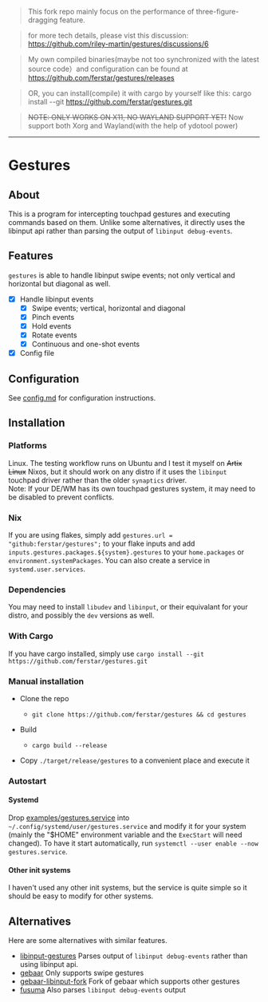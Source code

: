 > This fork repo mainly focus on the performance of three-figure-dragging feature.

> for more tech details, please vist this discussion: https://github.com/riley-martin/gestures/discussions/6

> My own compiled binaries(maybe not too synchronized with the latest source code）and configuration can be found at https://github.com/ferstar/gestures/releases

> OR, you can install(compile) it with cargo by yourself like this: cargo install --git https://github.com/ferstar/gestures.git

> ~~NOTE: ONLY WORKS ON X11, NO WAYLAND SUPPORT YET!~~
> Now support both Xorg and Wayland(with the help of ydotool power)

---
# Gestures
## About
This is a program for intercepting touchpad gestures and executing commands based on them.
Unlike some alternatives, it directly uses the libinput api rather than parsing the output
of `libinput debug-events`.

## Features
`gestures` is able to handle libinput swipe events; not only vertical and horizontal but diagonal
as well.
- [x] Handle libinput events
  - [x] Swipe events; vertical, horizontal and diagonal
  - [x] Pinch events
  - [x] Hold events
  - [x] Rotate events
  - [x] Continuous and one-shot events
- [x] Config file

## Configuration
See [config.md](./config.md) for configuration instructions.

## Installation
### Platforms
Linux. The testing workflow runs on Ubuntu and I test it myself on ~~Artix Linux~~ Nixos, but it should work on any distro if it uses the
`libinput` touchpad driver rather than the older `synaptics` driver.  
Note: If your DE/WM has its own touchpad gestures system, it may need to be disabled to
prevent conflicts.
### Nix
If you are using flakes, simply add `gestures.url = "github:ferstar/gestures";` to your flake inputs
and add `inputs.gestures.packages.${system}.gestures` to your `home.packages` or `environment.systemPackages`. You can also create a service in
`systemd.user.services`.

### Dependencies
You may need to install `libudev` and `libinput`, or their equivalant for your distro, and possibly the `dev` versions as well.

### With Cargo
If you have cargo installed, simply use `cargo install --git https://github.com/ferstar/gestures.git`

### Manual installation
- Clone the repo
  - `git clone https://github.com/ferstar/gestures && cd gestures`

- Build
  - `cargo build --release`

- Copy `./target/release/gestures` to a convenient place and execute it

### Autostart
#### Systemd
Drop [examples/gestures.service](./examples/gestures.service) into `~/.config/systemd/user/gestures.service`
and modify it for your system (mainly the "$HOME" environment variable and the `ExecStart` will need changed).
To have it start automatically, run `systemctl --user enable --now gestures.service`.

#### Other init systems
I haven't used any other init systems, but the service is quite simple so it should be easy to modify
for other systems.

## Alternatives
Here are some alternatives with similar features.

- [libinput-gestures](https://github.com/bulletmark/libinput-gestures)
Parses output of `libinput debug-events` rather than using libinput api.
- [gebaar](https://github.com/Coffee2CodeNL/gebaar-libinput)
Only supports swipe gestures
- [gebaar-libinput-fork](https://github.com/osleg/gebaar-libinput-fork)
Fork of gebaar which supports other gestures
- [fusuma](https://github.com/iberianpig/fusuma)
Also parses `libinput debug-events` output
